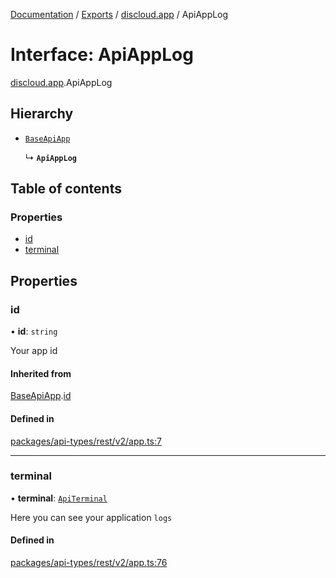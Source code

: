 [Documentation](../README.md) / [Exports](../modules.md) / [discloud.app](../modules/discloud_app.md) / ApiAppLog

# Interface: ApiAppLog

[discloud.app](../modules/discloud_app.md).ApiAppLog

## Hierarchy

- [`BaseApiApp`](discloud_app.BaseApiApp.md)

  ↳ **`ApiAppLog`**

## Table of contents

### Properties

- [id](discloud_app.ApiAppLog.md#id)
- [terminal](discloud_app.ApiAppLog.md#terminal)

## Properties

### id

• **id**: `string`

Your app id

#### Inherited from

[BaseApiApp](discloud_app.BaseApiApp.md).[id](discloud_app.BaseApiApp.md#id)

#### Defined in

[packages/api-types/rest/v2/app.ts:7](https://github.com/discloud/discloud.app/blob/78281f4/packages/api-types/rest/v2/app.ts#L7)

___

### terminal

• **terminal**: [`ApiTerminal`](discloud_app.ApiTerminal.md)

Here you can see your application `logs`

#### Defined in

[packages/api-types/rest/v2/app.ts:76](https://github.com/discloud/discloud.app/blob/78281f4/packages/api-types/rest/v2/app.ts#L76)
